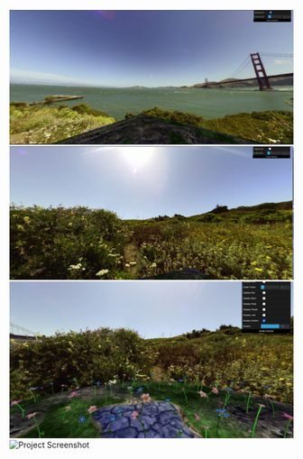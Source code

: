 ![Project Screenshot](screenshots/project-t03g05-1.1.png)
![Project Screenshot](screenshots/project-t03g05-1.2.png)
![Project Screenshot](screenshots/project-t03g05-2.jpeg)
![Project Screenshot](screenshots/project-t03g05-3.jpeg)
